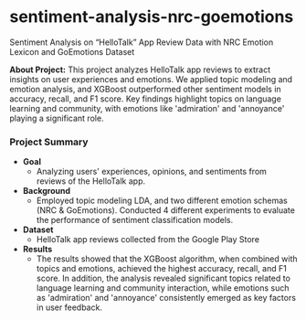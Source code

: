 # sentiment-analysis-nrc-goemotions
Sentiment Analysis on “HelloTalk” App Review Data with NRC Emotion Lexicon and GoEmotions Dataset

**About Project:**
This project analyzes HelloTalk app reviews to extract insights on user experiences and emotions. We applied topic modeling and emotion analysis, and XGBoost outperformed other sentiment models in accuracy, recall, and F1 score. Key findings highlight topics on language learning and community, with emotions like 'admiration' and 'annoyance' playing a significant role.

### Project Summary

- **Goal**
    - Analyzing users' experiences, opinions, and sentiments from reviews of the HelloTalk app.
- **Background**
    - Employed topic modeling LDA, and two different emotion schemas (NRC & GoEmotions). Conducted 4 different experiments to evaluate the performance of sentiment classification models.
- **Dataset**
    - HelloTalk app reviews collected from the Google Play Store
- **Results**
    - The results showed that the XGBoost algorithm, when combined with topics and emotions, achieved the highest accuracy, recall, and F1 score. In addition, the analysis revealed significant topics related to language learning and community interaction, while emotions such as 'admiration' and 'annoyance' consistently emerged as key factors in user feedback.
